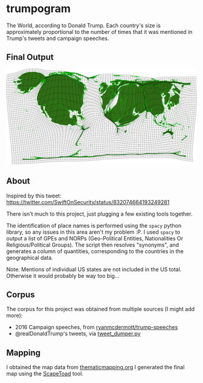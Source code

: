 # trumpogram
The World, according to Donald Trump. Each country's size is approximately proportional to the number of times that it was mentioned in Trump's tweets and campaign speeches.

## Final Output
![Output Map Image](https://raw.githubusercontent.com/DavidBuchanan314/trumpogram/master/output.png)

## About

Inspired by this tweet: https://twitter.com/SwiftOnSecurity/status/832074664193249281

There isn't much to this project, just plugging a few existing tools together.

The identification of place names is performed using the `spacy` python library, so any issues in this area aren't my problem :P.
I used `spacy` to output a list of GPEs and NORPs (Geo-Political Entities, Nationalities Or Religious/Political Groups).
The script then resolves "synonyms", and generates a column of quantities, corresponding to the
countries in the geographical data.

Note: Mentions of individual US states are not included in the US total. Otherwise it would probably be way too big...

## Corpus
The corpus for this project was obtained from multiple sources (I might add more):

 - 2016 Campaign speeches, from [ryanmcdermott/trump-speeches](https://github.com/ryanmcdermott/trump-speeches)
 - @realDonaldTrump's tweets, via [tweet_dumper.py](https://gist.github.com/yanofsky/5436496)

## Mapping

I obtained the map data from [thematicmapping.org](http://thematicmapping.org/downloads/TM_WORLD_BORDERS_SIMPL-0.3.zip)
I generated the final map using the [ScapeToad](http://chorogram.choros.ch/scapetoad/) tool.
